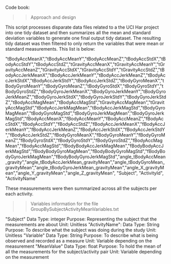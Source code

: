 Code book:

>> Approach and design

This script processes disparate data files related to a the UCI Har project into one tidy dataset and then summarizes all the mean and standard deviation variables to generate one final output tidy dataset.  The resulting tidy dataset was then filtered to only return the variables that were mean or standard measurements.  This list is below:

"tBodyAccMeanX","tBodyAccMeanY","tBodyAccMeanZ","tBodyAccStdX","tBodyAccStdY","tBodyAccStdZ","tGravityAccMeanX","tGravityAccMeanY","tGravityAccMeanZ","tGravityAccStdX","tGravityAccStdY","tGravityAccStdZ","tBodyAccJerkMeanX","tBodyAccJerkMeanY","tBodyAccJerkMeanZ","tBodyAccJerkStdX","tBodyAccJerkStdY","tBodyAccJerkStdZ","tBodyGyroMeanX","tBodyGyroMeanY","tBodyGyroMeanZ","tBodyGyroStdX","tBodyGyroStdY","tBodyGyroStdZ","tBodyGyroJerkMeanX","tBodyGyroJerkMeanY","tBodyGyroJerkMeanZ","tBodyGyroJerkStdX","tBodyGyroJerkStdY","tBodyGyroJerkStdZ","tBodyAccMagMean","tBodyAccMagStd","tGravityAccMagMean","tGravityAccMagStd","tBodyAccJerkMagMean","tBodyAccJerkMagStd","tBodyGyroMagMean","tBodyGyroMagStd","tBodyGyroJerkMagMean","tBodyGyroJerkMagStd","fBodyAccMeanX","fBodyAccMeanY","fBodyAccMeanZ","fBodyAccStdX","fBodyAccStdY","fBodyAccStdZ","fBodyAccJerkMeanX","fBodyAccJerkMeanY","fBodyAccJerkMeanZ","fBodyAccJerkStdX","fBodyAccJerkStdY","fBodyAccJerkStdZ","fBodyGyroMeanX","fBodyGyroMeanY","fBodyGyroMeanZ","fBodyGyroStdX","fBodyGyroStdY","fBodyGyroStdZ","fBodyAccMagMean","fBodyAccMagStd","fBodyBodyAccJerkMagMean","fBodyBodyAccJerkMagStd","fBodyBodyGyroMagMean","fBodyBodyGyroMagStd","fBodyBodyGyroJerkMagMean","fBodyBodyGyroJerkMagStd","angle_tBodyAccMean_gravity","angle_tBodyAccJerkMean_gravityMean","angle_tBodyGyroMean_gravityMean","angle_tBodyGyroJerkMean_gravityMean","angle_X_gravityMean","angle_Y_gravityMean","angle_Z_gravityMean", "Subject", "ActivityId", "ActivityName"

These measurements were then summarized across all the subjects per each activity.


>> Variables information for the file GroupBySubjectActivityMeanVariables.txt


"Subject"
	Data Type: integer 
	Purpose: Representing the subject that the measurements are about
	Unit: Unitless
"ActivityName": 
	Data Type: String
	Purpose: To describe what the subject was doing during the study
	Unit: Unitless
"Variable"
	Data Type: String
	Purpose: To describe what is being observed and recorded as a measure
	Unit: Variable depending on the measurement
"MeanValue"
	Data Type: float
	Purpose: To hold the mean of all the measurements for the subject/activity pair
	Unit: Variable depending on the measurement
